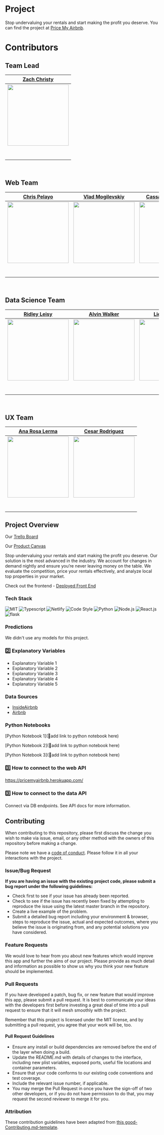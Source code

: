 
# Project

Stop undervaluing your rentals and start making the profit you deserve. You can find the project at [Price My Airbnb](http://pricemyairbnb.com/).

# Contributors

<h2>Team Lead</h2>
<center>

|[Zach Christy](https://github.com/zchristy)|
|:---:|
|[<img src="https://github.com/Lambda-School-Labs/airbnb-unit-price-analysis-fe/blob/master/airbnb-fe/src/img/Zach.png" width = "200" />](https://github.com/zchristy)|
|[<img src="https://github.com/favicon.ico" width="15"> ](https://github.com/zchristy)|
|[<img src="https://static.licdn.com/sc/h/al2o9zrvru7aqj8e1x2rzsrca" width="15"> ](https://www.linkedin.com/in/zach-christy/)|
</center>

<br>

<h2>Web Team</h2>

|[Chris Pelayo](https://github.com/onetrckchris)|[Vlad Mogilevskiy](https://github.com/vladmog)|[Cassandra Springer](https://github.com/springercass)|
|:---:|:---:|:---:|
|[<img src="https://github.com/Lambda-School-Labs/airbnb-unit-price-analysis-fe/blob/master/airbnb-fe/src/img/Chris.png" width = "200" />](https://github.com/onetrckchris)|[<img src="https://github.com/Lambda-School-Labs/airbnb-unit-price-analysis-fe/blob/master/airbnb-fe/src/img/Vlad.png" width = "200" />](https://github.com/vladmog)|[<img src="https://github.com/Lambda-School-Labs/airbnb-unit-price-analysis-fe/blob/master/airbnb-fe/src/img/Cassandra.png" width = "200" />](https://github.com/springercass)|
|[<img src="https://github.com/favicon.ico" width="15"> ](https://github.com/onetrckchris)|[<img src="https://github.com/favicon.ico" width="15"> ](https://github.com/vladmog)|[<img src="https://github.com/favicon.ico" width="15"> ](https://github.com/springercass)|
|[<img src="https://static.licdn.com/sc/h/al2o9zrvru7aqj8e1x2rzsrca" width="15"> ](https://www.linkedin.com/) |[<img src="https://static.licdn.com/sc/h/al2o9zrvru7aqj8e1x2rzsrca" width="15"> ](https://www.linkedin.com/) |[<img src="https://static.licdn.com/sc/h/al2o9zrvru7aqj8e1x2rzsrca" width="15"> ](https://www.linkedin.com/) |

<br>
<h2>Data Science Team</h2>

|[Ridley Leisy](https://github.com/RidleyLeisy)|[Alvin Walker](https://github.com/alvinwalker314)|[Lionel Kamga](https://github.com/Granero0011)|
|:---:|:---:|:---:|
|[<img src="https://github.com/Lambda-School-Labs/airbnb-unit-price-analysis-fe/blob/master/airbnb-fe/src/img/Ridley.png" width = "200" />](https://github.com/RidleyLeisy)|[<img src="https://github.com/Lambda-School-Labs/airbnb-unit-price-analysis-fe/blob/master/airbnb-fe/src/img/Vector.png" width = "200" />](https://github.com/alvinwalker314)|[<img src="https://github.com/Lambda-School-Labs/airbnb-unit-price-analysis-fe/blob/master/airbnb-fe/src/img/Lionel.png" width = "200" />](https://github.com/Granero0011)|
|[<img src="https://github.com/favicon.ico" width="15">](https://github.com/RidleyLeisy)|[<img src="https://github.com/favicon.ico" width="15"> ](https://github.com/alvinwalker314)|[<img src="https://github.com/favicon.ico" width="15"> ](https://github.com/Granero0011)|
|[<img src="https://static.licdn.com/sc/h/al2o9zrvru7aqj8e1x2rzsrca" width="15"> ](https://www.linkedin.com/RidleyLeisy) |[<img src="https://static.licdn.com/sc/h/al2o9zrvru7aqj8e1x2rzsrca" width="15"> ](https://www.linkedin.com/in/alvinwalker314)|[<img src="https://static.licdn.com/sc/h/al2o9zrvru7aqj8e1x2rzsrca" width="15"> ](https://www.linkedin.com/) |

<br>
<h2>UX Team</h2>

|[Ana Rosa Lerma](https://github.com/Anarosals) | [Cesar Rodriguez](https://github.com/CSRSR)|
|:---:|:---:|
|[<img src="https://github.com/Lambda-School-Labs/airbnb-unit-price-analysis-fe/blob/master/airbnb-fe/src/img/Ana.png" width = "200" />](https://github.com/Anarosals)|[<img src="https://github.com/Lambda-School-Labs/airbnb-unit-price-analysis-fe/blob/master/airbnb-fe/src/img/Cesar.png" width = "200" />](https://github.com/CSRSR)  |
|[<img src="https://github.com/favicon.ico" width="15"> ](https://github.com/Anarosals)|[<img src="https://github.com/favicon.ico" width="15"> ](https://github.com/CSRSR) |
|[<img src="https://static.licdn.com/sc/h/al2o9zrvru7aqj8e1x2rzsrca" width="15"> ](https://www.linkedin.com/) |[<img src="https://static.licdn.com/sc/h/al2o9zrvru7aqj8e1x2rzsrca" width="15"> ](https://www.linkedin.com/in/cesar-d-rodriguez/)|

</center>

## Project Overview

Our [Trello Board](https://trello.com/b/iddyIFST/airbnb-unit-price-analysis)
<br>

Our [Product Canvas](https://www.notion.so/AirBnB-Unit-Price-Analysis-ba9c5506a64a4587a2d55c346c7f99c7)

Stop undervaluing your rentals and start making the profit you deserve. Our solution is the most advanced in the industry. We account for changes in demand nightly and ensure you’re never leaving money on the table. We evaluate the competition, price your rentals effectively, and analyze local top properties in your market.

Check out the frontend - [Deployed Front End](http://pricemyairbnb.com/)

### Tech Stack
![MIT](https://img.shields.io/packagist/l/doctrine/orm.svg)
![Typescript](https://img.shields.io/npm/types/typescript.svg?style=flat)
![Netlify](https://api.netlify.com/api/v1/badges/b5c4db1c-b10d-42c3-b157-3746edd9e81d/deploy-status)
![Code Style](https://img.shields.io/badge/code_style-prettier-ff69b4.svg?style=flat-square)
![Python](https://img.shields.io/badge/python-3.7-blue)
![Node.js](https://img.shields.io/badge/node.js-green)
![React.js](https://img.shields.io/badge/React-red)
![flask](https://img.shields.io/badge/flask-blue)


### Predictions

We didn't use any models for this project.

### 2️⃣ Explanatory Variables

-   Explanatory Variable 1
-   Explanatory Variable 2
-   Explanatory Variable 3
-   Explanatory Variable 4
-   Explanatory Variable 5

### Data Sources

-   [InsideAirbnb](http://insideairbnb.com/get-the-data.html)
-   [Airbnb](airbnb.com)


### Python Notebooks

[Python Notebook 1](🚫add link to python notebook here)

[Python Notebook 2](🚫add link to python notebook here)

[Python Notebook 3](🚫add link to python notebook here)

### 3️⃣ How to connect to the web API

https://pricemyairbnb.herokuapp.com/

### 3️⃣ How to connect to the data API

Connect via DB endpoints. See API docs for more information.

## Contributing

When contributing to this repository, please first discuss the change you wish to make via issue, email, or any other method with the owners of this repository before making a change.

Please note we have a [code of conduct](./code_of_conduct.md.md). Please follow it in all your interactions with the project.

### Issue/Bug Request

 **If you are having an issue with the existing project code, please submit a bug report under the following guidelines:**
 - Check first to see if your issue has already been reported.
 - Check to see if the issue has recently been fixed by attempting to reproduce the issue using the latest master branch in the repository.
 - Create a live example of the problem.
 - Submit a detailed bug report including your environment & browser, steps to reproduce the issue, actual and expected outcomes,  where you believe the issue is originating from, and any potential solutions you have considered.

### Feature Requests

We would love to hear from you about new features which would improve this app and further the aims of our project. Please provide as much detail and information as possible to show us why you think your new feature should be implemented.

### Pull Requests

If you have developed a patch, bug fix, or new feature that would improve this app, please submit a pull request. It is best to communicate your ideas with the developers first before investing a great deal of time into a pull request to ensure that it will mesh smoothly with the project.

Remember that this project is licensed under the MIT license, and by submitting a pull request, you agree that your work will be, too.

#### Pull Request Guidelines

- Ensure any install or build dependencies are removed before the end of the layer when doing a build.
- Update the README.md with details of changes to the interface, including new plist variables, exposed ports, useful file locations and container parameters.
- Ensure that your code conforms to our existing code conventions and test coverage.
- Include the relevant issue number, if applicable.
- You may merge the Pull Request in once you have the sign-off of two other developers, or if you do not have permission to do that, you may request the second reviewer to merge it for you.

### Attribution

These contribution guidelines have been adapted from [this good-Contributing.md-template](https://gist.github.com/PurpleBooth/b24679402957c63ec426).

